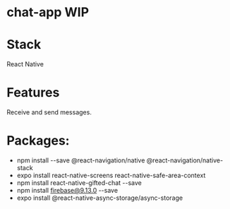 # chat-app WIP

# Stack
React Native

# Features
Receive and send messages.

# Packages:
- npm install --save @react-navigation/native @react-navigation/native-stack
- expo install react-native-screens react-native-safe-area-context
- npm install react-native-gifted-chat --save
- npm install firebase@9.13.0 --save
- expo install @react-native-async-storage/async-storage 
